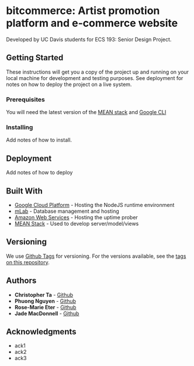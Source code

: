 # bitcommerce: Artist promotion platform and e-commerce website
Developed by UC Davis students for ECS 193: Senior Design Project. 


## Getting Started

These instructions will get you a copy of the project up and running on your local machine for development and testing purposes. See deployment for notes on how to deploy the project on a live system.

### Prerequisites

You will need the latest version of the [MEAN stack](http://mean.io/) and [Google CLI](https://cloud.google.com/sdk/)

### Installing

Add notes of how to install.

## Deployment

Add notes of how to deploy

## Built With

* [Google Cloud Platform](http://cloud.google.com/) - Hosting the NodeJS runtime environment
* [mLab](https://mlab.com/home) - Database management and hosting
* [Amazon Web Services](https://aws.amazon.com/) - Hosting the uptime prober
* [MEAN Stack](http://mean.io/) - Used to develop server/model/views

## Versioning

We use [Github Tags](http://github.com/) for versioning. For the versions available, see the [tags on this repository](https://github.com/CTaCDE/bitcommerce/tags). 

## Authors

* **Christopher Ta** - [Github](https://github.com/CTaCDE)
* **Phuong Nguyen** - [Github](https://github.com/phuonghn)
* **Rose-Marie Eter** - [Github](https://github.com/r-eter)
* **Jade MacDonnell** - [Github](https://github.com/jmac7789)


## Acknowledgments

* ack1
* ack2
* ack3
